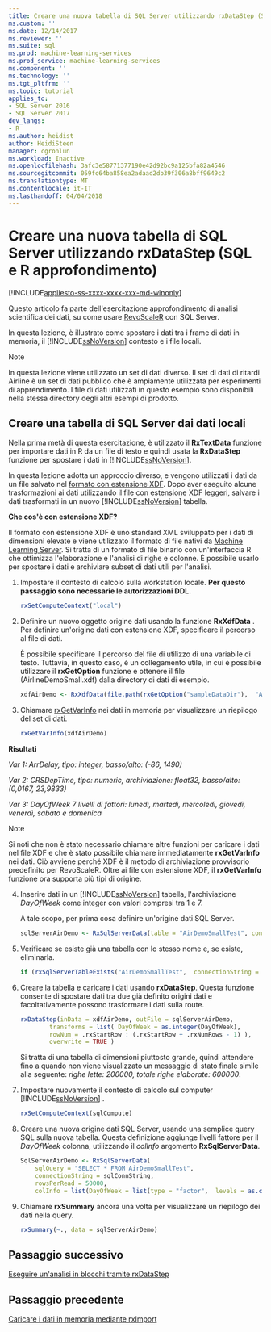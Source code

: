 ```yaml
---
title: Creare una nuova tabella di SQL Server utilizzando rxDataStep (SQL e R approfondimento) | Documenti Microsoft
ms.custom: ''
ms.date: 12/14/2017
ms.reviewer: ''
ms.suite: sql
ms.prod: machine-learning-services
ms.prod_service: machine-learning-services
ms.component: ''
ms.technology: ''
ms.tgt_pltfrm: ''
ms.topic: tutorial
applies_to:
- SQL Server 2016
- SQL Server 2017
dev_langs:
- R
ms.author: heidist
author: HeidiSteen
manager: cgronlun
ms.workload: Inactive
ms.openlocfilehash: 3afc3e58771377190e42d92bc9a125bfa82a4546
ms.sourcegitcommit: 059fc64ba858ea2adaad2db39f306a8bff9649c2
ms.translationtype: MT
ms.contentlocale: it-IT
ms.lasthandoff: 04/04/2018
---
```

# <a name="create-new-sql-server-table-using-rxdatastep-sql-and-r-deep-dive"></a>Creare una nuova tabella di SQL Server utilizzando rxDataStep (SQL e R approfondimento)
[!INCLUDE[appliesto-ss-xxxx-xxxx-xxx-md-winonly](../../includes/appliesto-ss-xxxx-xxxx-xxx-md-winonly.md)]

Questo articolo fa parte dell'esercitazione approfondimento di analisi scientifica dei dati, su come usare [RevoScaleR](https://docs.microsoft.com/machine-learning-server/r-reference/revoscaler/revoscaler) con SQL Server.

In questa lezione, è illustrato come spostare i dati tra i frame di dati in memoria, il [!INCLUDE[ssNoVersion](../../includes/ssnoversion-md.md)] contesto e i file locali.

> [!NOTE]
> In questa lezione viene utilizzato un set di dati diverso. Il set di dati di ritardi Airline è un set di dati pubblico che è ampiamente utilizzata per esperimenti di apprendimento. I file di dati utilizzati in questo esempio sono disponibili nella stessa directory degli altri esempi di prodotto.

## <a name="create-sql-server-table-from-local-data"></a>Creare una tabella di SQL Server dai dati locali

Nella prima metà di questa esercitazione, è utilizzato il **RxTextData** funzione per importare dati in R da un file di testo e quindi usata la **RxDataStep** funzione per spostare i dati in [!INCLUDE[ssNoVersion](../../includes/ssnoversion-md.md)].

In questa lezione adotta un approccio diverso, e vengono utilizzati i dati da un file salvato nel [formato con estensione XDF](https://en.wikipedia.org/wiki/Extensible_Data_Format). Dopo aver eseguito alcune trasformazioni ai dati utilizzando il file con estensione XDF leggeri, salvare i dati trasformati in un nuovo [!INCLUDE[ssNoVersion](../../includes/ssnoversion-md.md)] tabella.

**Che cos'è con estensione XDF?**

Il formato con estensione XDF è uno standard XML sviluppato per i dati di dimensioni elevate e viene utilizzato il formato di file nativi da [Machine Learning Server](https://docs.microsoft.com/machine-learning-server/r/concept-what-is-xdf). Si tratta di un formato di file binario con un'interfaccia R che ottimizza l'elaborazione e l'analisi di righe e colonne.  È possibile usarlo per spostare i dati e archiviare subset di dati utili per l'analisi.

1. Impostare il contesto di calcolo sulla workstation locale. **Per questo passaggio sono necessarie le autorizzazioni DDL.**

  
    ```R
    rxSetComputeContext("local")
    ```
  
2. Definire un nuovo oggetto origine dati usando la funzione **RxXdfData** . Per definire un'origine dati con estensione XDF, specificare il percorso al file di dati.  

    È possibile specificare il percorso del file di utilizzo di una variabile di testo. Tuttavia, in questo caso, è un collegamento utile, in cui è possibile utilizzare il **rxGetOption** funzione e ottenere il file (AirlineDemoSmall.xdf) dalla directory di dati di esempio.
  
    ```R
    xdfAirDemo <- RxXdfData(file.path(rxGetOption("sampleDataDir"),  "AirlineDemoSmall.xdf"))
    ```

3. Chiamare [rxGetVarInfo](https://docs.microsoft.com/machine-learning-server/r-reference/revoscaler/rxgetvarinfoxdf) nei dati in memoria per visualizzare un riepilogo del set di dati.
  
    ```R
    rxGetVarInfo(xdfAirDemo)
    ```

**Risultati**

*Var 1: ArrDelay, tipo: integer, basso/alto: (-86, 1490)*

*Var 2: CRSDepTime, tipo: numeric, archiviazione: float32, basso/alto: (0,0167, 23,9833)*

*Var 3: DayOfWeek 7 livelli di fattori: lunedì, martedì, mercoledì, giovedì, venerdì, sabato e domenica*

> [!NOTE]
> 
> Si noti che non è stato necessario chiamare altre funzioni per caricare i dati nel file XDF e che è stato possibile chiamare immediatamente **rxGetVarInfo** nei dati. Ciò avviene perché XDF è il metodo di archiviazione provvisorio predefinito per RevoScaleR. Oltre ai file con estensione XDF, il **rxGetVarInfo** funzione ora supporta più tipi di origine.
  
4. Inserire dati in un [!INCLUDE[ssNoVersion](../../includes/ssnoversion-md.md)] tabella, l'archiviazione _DayOfWeek_ come integer con valori compresi tra 1 e 7.
  
    A tale scopo, per prima cosa definire un'origine dati SQL Server.
  
    ```R
    sqlServerAirDemo <- RxSqlServerData(table = "AirDemoSmallTest", connectionString = sqlConnString)
    ```
  
5. Verificare se esiste già una tabella con lo stesso nome e, se esiste, eliminarla.
  
    ```R
    if (rxSqlServerTableExists("AirDemoSmallTest",  connectionString = sqlConnString))  rxSqlServerDropTable("AirDemoSmallTest",  connectionString = sqlConnString)
    ```
  
6. Creare la tabella e caricare i dati usando **rxDataStep**. Questa funzione consente di spostare dati tra due già definito origini dati e facoltativamente possono trasformare i dati sulla route.
  
    ```R
    rxDataStep(inData = xdfAirDemo, outFile = sqlServerAirDemo,
            transforms = list( DayOfWeek = as.integer(DayOfWeek),
            rowNum = .rxStartRow : (.rxStartRow + .rxNumRows - 1) ),
            overwrite = TRUE )
    ```
  
    Si tratta di una tabella di dimensioni piuttosto grande, quindi attendere fino a quando non viene visualizzato un messaggio di stato finale simile alla seguente: *righe lette: 200000, totale righe elaborate: 600000*.
     
7. Impostare nuovamente il contesto di calcolo sul computer [!INCLUDE[ssNoVersion](../../includes/ssnoversion-md.md)] .

    ```R
    rxSetComputeContext(sqlCompute)
    ```
  
8. Creare una nuova origine dati SQL Server, usando una semplice query SQL sulla nuova tabella. Questa definizione aggiunge livelli fattore per il *DayOfWeek* colonna, utilizzando il *colInfo* argomento **RxSqlServerData**.
  
    ```R
    SqlServerAirDemo <- RxSqlServerData(
        sqlQuery = "SELECT * FROM AirDemoSmallTest",
        connectionString = sqlConnString,
        rowsPerRead = 50000,
        colInfo = list(DayOfWeek = list(type = "factor",  levels = as.character(1:7))))
    ```
  
9. Chiamare **rxSummary** ancora una volta per visualizzare un riepilogo dei dati nella query.
  
    ```R
    rxSummary(~., data = sqlServerAirDemo)
    ```

## <a name="next-step"></a>Passaggio successivo

[Eseguire un'analisi in blocchi tramite rxDataStep](../../advanced-analytics/tutorials/deepdive-perform-chunking-analysis-using-rxdatastep.md)

## <a name="previous-step"></a>Passaggio precedente

[Caricare i dati in memoria mediante rxImport](../../advanced-analytics/tutorials/deepdive-load-data-into-memory-using-rximport.md)
